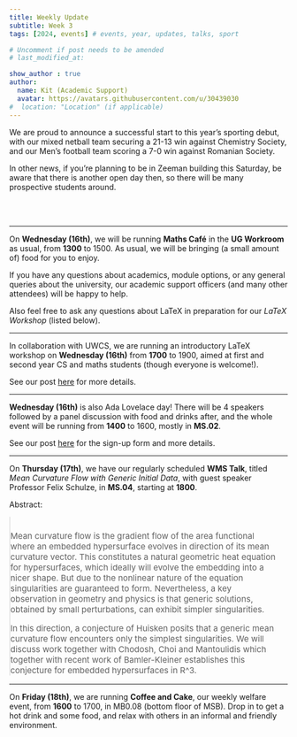 ```yaml
---
title: Weekly Update
subtitle: Week 3
tags: [2024, events] # events, year, updates, talks, sport

# Uncomment if post needs to be amended
# last_modified_at:

show_author : true
author:
  name: Kit (Academic Support)
  avatar: https://avatars.githubusercontent.com/u/30439030
#  location: "Location" (if applicable)
---
```


We are proud to announce a successful start to this year’s sporting debut, with our mixed netball team securing a 21-13 win against Chemistry Society, and our Men’s football team scoring a 7-0 win against Romanian Society.

In other news, if you’re planning to be in Zeeman building this Saturday, be aware that there is another open day then, so there will be many prospective students around.

<br/>
<br/>

---

On **Wednesday (16th)**, we will be running **Maths Café** in the **UG Workroom** as usual, from **1300** to 1500. As usual, we will be bringing (a small amount of) food for you to enjoy.

If you have any questions about academics, module options, or any general queries about the university, our academic support officers (and many other attendees) will be happy to help.

Also feel free to ask any questions about LaTeX in preparation for our *LaTeX Workshop* (listed below).

---

In collaboration with UWCS, we are running an introductory LaTeX workshop on **Wednesday (16th)** from **1700** to 1900, aimed at first and second year CS and maths students (though everyone is welcome!).

See our post [here](2024-10-12-LaTeX-Course.md) for more details.

---

**Wednesday (16th)** is also Ada Lovelace day! There will be 4 speakers followed by a panel discussion with food and drinks after, and the whole event will be running from **1400** to 1600, mostly in **MS.02**.

See our post [here](<2024-10-11-Ada Lovelace Day.md>) for the sign-up form and more details.

---

On **Thursday (17th)**, we have our regularly scheduled **WMS Talk**, titled *Mean Curvature Flow with Generic Initial Data*, with guest speaker Professor Felix Schulze, in **MS.04**, starting at **1800**.

<style>
blockquote {
    padding: 10px 20px 0 0;
    margin: 0 0 0 0;
    font-size: 15px;
}
</style>

Abstract:
> Mean curvature flow is the gradient flow of the area functional where an embedded hypersurface evolves in direction of its mean curvature vector. This constitutes a natural geometric heat equation for hypersurfaces, which ideally will evolve the embedding into a nicer shape. But due to the nonlinear nature of the equation singularities are guaranteed to form. Nevertheless, a key observation in geometry and physics is that generic solutions, obtained by small perturbations, can exhibit simpler singularities.
>
> In this direction, a conjecture of Huisken posits that a generic mean curvature flow encounters only the simplest singularities. We will discuss work together with Chodosh, Choi and Mantoulidis which together with recent work of Bamler-Kleiner establishes this conjecture for embedded hypersurfaces in R^3.


---

On **Friday (18th)**, we are running **Coffee and Cake**, our weekly welfare event, from **1600** to 1700, in MB0.08 (bottom floor of MSB). Drop in to get a hot drink and some food, and relax with others in an informal and friendly environment.